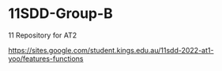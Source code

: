 # 11SDD-Group-B
11 Repository for AT2

https://sites.google.com/student.kings.edu.au/11sdd-2022-at1-yoo/features-functions
